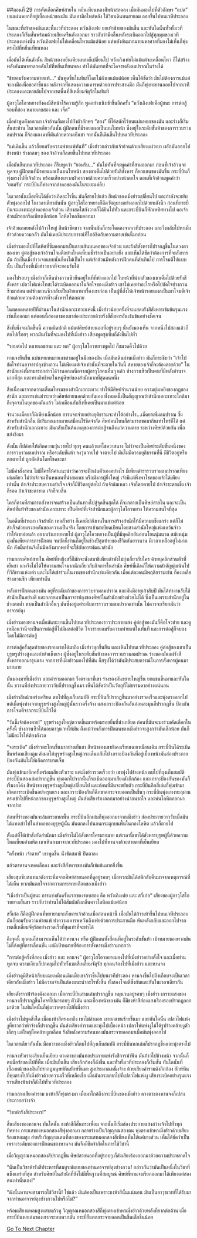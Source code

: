 ##ตอนที่ 29 การคัดเลือกศิษย์สายใน
หยิ่นเทียนหลงสีหน้าสลดลง เมื่อมันมองไปที่ตัวอักษร “แปด” บนแผ่นหยกที่อยู่เบื้องหน้าของมัน มันเอามือไพล่หลัง ใช้วิชาเดินบนสายลม ลอยขึ้นไปบนเวทีประลอง

ในขณะที่เท้าของมันแตะพื้นเวทีประลอง หวังเถิงเฟย ยกเท้าซ้ายของมันขึ้น และทันใดนั้นทั่วทั้งเวทีประลองก็เริ่มสั่นพร้อมด้วยเสียงครืนดังออกมา ราวกับว่ามีคลื่นพลังระเบิดออกไปสู่ทุกมุมของเวทีประลองแห่งนั้น หวังเถิงเฟยไม่ได้เคลื่อนไหวแม้แต่น้อย แต่พลังอันมากมายมหาศาลที่มองไม่เห็นก็พุ่งตรงไปที่หยิ่นเทียนหลง

เมื่อมันได้เห็นดังนั้น สีหน้าของหยิ่นเทียนหลงก็เปลี่ยนไป หวังเถิงเฟยไม่แม้แต่จะเคลื่อนไหว ก็ได้สร้างพลังอันมหาศาลกดดันไปที่หยิ่นเทียนหลง ทำให้มันยากที่จะโคจรพลังลมปราณในร่างได้

“ข้ายอมรับความพ่ายแพ้…” มันพูดขึ้นในทันทีโดยไม่ลังเลแม้แต่น้อย เห็นได้ชัดว่า มันไม่ต้องการแม้แต่จะลงมือเพื่อขอคำชี้แนะ หลังจากที่แสดงความเคารพด้วยการประสานมือ มันก็พุ่งทะยานออกไปจากเวทีประลองและหายลับไปจากเขตพื้นที่สีเหลี่ยมจัตุรัสในทันที

ผู้อาวุโสโอวหยางยังคงมีสีหน้าไร้ความรู้สึก พูดอย่างเนิบช้าขึ้นอีกครั้ง “หวังเถิงเฟยคือผู้ชนะ การต่อสู้รอบที่สอง หมายเลขสอง และ เจ็ด”

เมื่อคำพูดดังออกมา เจ้าอ้วนก็มองไปยังตัวอักษร “สอง” ที่ได้สลักไว้บนแผ่นหยกของมัน และร่างก็เริ่มสั่นสะท้าน ในเวลาเดียวกันนั้น ผู้ฝึกตนที่มีรอยแผลเป็นบนใบหน้า ซึ่งอยู่ในระดับขั้นห้าของการรวบรวมลมปราณ ก็จ้องมองมาที่มันด้วยความเย็นชา จากนั้นก็เดินขึ้นไปบนเวทีประลอง

“แค่เดินขึ้น แล้วก็ยอมรับความพ่ายแพ้ทันที” เมิ่งฮ่าวกล่าวกับเจ้าอ้วนด้วยเสียงแผ่วเบา ผลักมันออกไปข้างหน้า ร่างกลมๆ ของเจ้าอ้วนก็ลอยขึ้นไปบนเวทีประลอง

เมื่อมันยืนบนเวทีประลอง ก็รีบพูดว่า “ยอมรับ…” มันไม่ทันที่จะพูดคำที่สามออกมา ก่อนที่เจ้าอ้วนจะพูดจบ ผู้ฝึกตนที่มีรอยแผลเป็นบนใบหน้า สองตาเต็มไปด้วยรังสีสังหาร ก็ยกแขนของมันขึ้น กระบี่บินก็พุ่งตรงไปที่เจ้าอ้วน พร้อมเสียงแหวกฝ่าอากาศด้วยความเร็วอย่างน่าตกใจ ตอนที่เจ้าอ้วนพูดคำว่า ‘ยอมรับ’ กระบี่บินก็ห่างจากลำคอของมันในระยะแค่คืบ

ในเวลานั้นเมื่อเห็นได้ชัดว่าเกิดอะไรขึ้น มันก็สายไปแล้ว สีหน้าของเมิ่งฮ่าวเปลี่ยนไป และกำลังจะขยับตัวพุ่งออกไป ในเวลาเดียวกันนั้น ผู้อาวุโสโอวหยางก็ดีดวัตถุบางอย่างออกไปด้วยพลังนิ้ว ก่อนที่กระบี่บินจะแทงทะลุลำคอของเจ้าอ้วน เสียงสดใสกังวาลก็ได้ยินไปทั่ว และกระบี่บินก็หักเหทิศทางไป คอเจ้าอ้วนมีรอยกรีดเพียงเล็กน้อย โลหิตไหลซึมออกมา

เจ้าอ้วนถอยหลังไปก้าวใหญ่ สีหน้าซีดขาว จากนั้นมันก็กระโดดลงจากเวทีประลอง และวิ่งกลับไปหาเมิ่งฮ่าวด้วยความกลัว มันไม่เคยมีประสบการณ์ที่ใกล้ชิดกับความตายเช่นนี้มาก่อน

เมิ่งฮ่าวมองไปที่โลหิตที่ซึมออกมาเป็นลายเส้นบนคอของเจ้าอ้วน และรังสีสังหารก็ปรากฎขึ้นในดวงตาของเขา คู่ต่อสู้ของเจ้าอ้วนโจมตีอย่างโหดเหี้ยมชั่วร้ายเป็นอย่างยิ่ง และเห็นได้ชัดว่าต้องการที่จะสังหารมัน ถ้าเป็นเมิ่งฮ่าวเจอแบบนั้นก็คงไม่เป็นไร แต่เจ้าอ้วนมีพลังการฝึกตนที่ต่ำเกินไป การโจมตีไปแบบนั้น เป็นเรื่องที่เมิ่งฮ่าวยากที่จะยอมรับได้

มองไปรอบๆ เมิ่งฮ่าวก็เห็นซ่างกวนซิวยืนอยู่ในที่ที่ห่างออกไป ใบหน้าที่น่ากลัวของเขาเต็มไปด้วยรังสีสังหาร เปลวไฟแห่งโทสะได้ระเบิดออกมาในจิตใจของเมิ่งฮ่าว เขาไม่เคยทำอะไรหรือไปขัดใจซ่างกวนซิวมาก่อน แต่ซ่างกวนซิวกลับเป็นฝ่ายมาหาเรื่องเขาก่อน เป็นผู้ที่สั่งให้เจ้าหน้ารอยแผลเป็นมาโจมตีเจ้าอ้วนด้วยความต้องการที่จะสังหารให้ตกตาย

ในตลอดหลายปีที่ผ่านมาในสำนักเอกะเทวะแห่งนี้ เมิ่งฮ่าวน้อยครั้งที่จะแสดงรังสีสังหารเข้มข้นรุนแรงเช่นนี้ออกมา แต่ตอนนี้สองตาของเขาส่องประกายด้วยรังสีสังหารอันเข้มข้นอย่างชัดเจน

สิ่งที่เพิ่งจะเกิดขึ้นนี้ ความผิดปกติ แม้แต่ศิษย์สายนอกที่อยู่รอบๆ นั้นยังมองเห็น จากหนึ่งไปสองแล้วก็ต่อไปเรื่อยๆ พวกมันเริ่มที่จะมองไปที่เมิ่งฮ่าว เสียงพูดซุบซิบก็ดังขึ้นไปทั่ว

“รอบต่อไป หมายเลขสาม และ หก” ผู้อาวุโสโอวหยางพูดไป ก็ขมวดคิ้วไปด้วย

หานจงยืนขึ้น แผ่นหยกหมายเลขสามอยู่ในมือของมัน เมื่อมันเดินผ่านเมิ่งฮ่าว มันก็กระซิบว่า “เจ้าไปขัดใจท่านอาจารย์ลุงซ่างกวน ไม่เพียงแต่เจ้าเท่านั้นที่จะตายในวันนี้ สหายของเจ้าก็จะต้องตายด้วย” ในสำนักแห่งนี้สามารถกล่าวได้ว่านอกเหนือจากผู้อาวุโสคนอื่นๆ แล้ว ซ่างกวนซิวเป็นคนที่มีพลังอำนาจมากที่สุด และทรงอิทธิพลในหมู่ศิษย์ของสำนักมากที่สุดคนหนึ่ง

สืบเนื่องมาจากความเสื่อมโทรมของสำนักเอกะเทวะ ทำให้มีศิษย์จำนวนน้อย ความยุ่งเหยิงของกฎของสำนัก และการเข่นฆ่าระหว่างศิษย์สายนอกด้วยกันเอง ทั้งหมดนี้เป็นสัญญาณว่าสำนักเอกะเทวะใกล้มาถึงจุดจบในยุคของมันแล้ว ไม่เหมือนกับสิ่งที่เคยเป็นมาแม้แต่น้อย

จำนวนเม็ดยาก็มีเพียงเล็กน้อย การแจกจ่ายอย่างยุติธรรมจะทำได้อย่างไร…เม็ดยาเพิ่มลมปราณ ซึ่งสำหรับสำนักอื่น มีปริมาณมากมายเสมือนไร้ขีดจำกัด ศิษย์คนไหนก็สามารถขอมากินเท่าไหร่ก็ได้ แต่สำหรับสำนักเอกะเทวะ มันกลับเป็นต้นเหตุของการต่อสู้จนถึงแก่ความตาย ระหว่างศิษย์ด้วยกัน เพื่อแย่งชิงมา

ดังนั้น ก็ปล่อยให้เกิดความวุ่นวายไป ทุกๆ คนแล้วแต่โชควาสนาง ไม่ว่าจะเป็นศิษย์ระดับขั้นหนึ่งของการรวบรวมลมปราณ หรือระดับขั้นห้า จงวุ่นวายไป จงตายไป มันไม่มีความยุติธรรมที่นี่ มีชีวิตอยู่หรือตกตายไป ถูกตัดสินโดยโชคชะตา 

ไม่มีคำสั่งสอน ไม่มีใครให้คำแนะนำว่าควรจะฝึกฝนตัวเองอย่างไร มีเพียงตำรารวบรวมลมปราณเพียงเล่มเดียว ไม่ว่าเจ้าจะเป็นหนอนที่น่าสมเพช หรือมังกรผู้ยิ่งใหญ่ เจ้ามีแต่พึ่งพาโชคของเจ้าได้เพียงเท่านั้น ถ้าเจ้าประสบความสำเร็จ เจ้าก็มีชีวิตอยู่ต่อไป ถ้าเจ้าล้มเหลว เจ้าก็ตกตายไป ถ้าเจ้าชะตาแข็ง เจ้าก็รอด ถ้าเจ้าชะตาขาด เจ้าก็จบสิ้น

ใครก็ตามที่สามารถสังหารจนสร้างเป็นเส้นทางไปสู่จุดสิ้นสุดได้ ก็จะกลายเป็นศิษย์สายใน และจะเป็นศิษย์ที่แท้จริงของสำนักเอกะเทวะ เป็นศิษย์ที่เจ้าสำนักและผู้อาวุโสโอวหยาง ให้ความสนใจที่สุด

ในอดีตที่ผ่านมา เจ้าสำนัก เหอลั่วฮว่า ก็เคยมีปณิธานในการสร้างสำนักให้มีความแข็งแกร่ง แต่ก็ไม่สำเร็จด้วยแรงกดดันของความเป็นจริง โดยการเข้ามาเบียดเบียนโดยสามสำนักใหญ่แห่งแคว้นจ้าว ทำให้เขาอ่อนล้า อยากเร้นกายหายไป ผู้อาวุโสโอวหยางเป็นผู้ที่มีบุคลิกอันอ่อนโยนนุ่มนวล สมัยหนุ่มมุ่งมั่นเพียงการการฝึกตน จนบัดนี้ท่านก็อยู่ในช่วงปีสุดท้ายของชีวิตอันยาวนาน มีเวลาเหลืออยู่ไม่มากนัก ดังนั้นท่านจึงไม่มีพลังมากพอที่จะใช้กับการพัฒนาสำนัก

ท่ามกลางศิษย์สายใน ศิษย์พี่หญิงสวี่ก็มักจะนั่งสมาธิเพียงลำพังไม่ยุ่งเกี่ยวกับใคร ด้วยบุคลิกส่วนตัวที่เย็นชา นางจึงไม่ได้ให้ความสนใจมากนักเกี่ยวกับกิจการในสำนัก ศิษย์พี่เฉินก็ให้ความสำคัญมุ่งเน้นไปที่วิถีทางแห่งเต๋า และไม่ได้เข้าร่วมในงานของสำนักเช่นเดียวกัน เมื่อแต่ละคนมีพฤติกรรมเช่น ก็คงเหลือ ซ่างกวนซิว เพียงเท่านั้น

พลังการฝึกตนของมัน อยู่ที่ระดับเก้าของการรวบรวมลมปราณ และมันมีอายุเก้าสิบปี มันได้ทำงานรับใช้สำนักเป็นอย่างดี และกลายมาเป็นอาจารย์ลุงของศิษย์ในสำนักอย่างช่วยไม่ได้ ซึ่งเป็นเพราะสำนักอยู่ในช่วงตกต่ำ หากเป็นสำนักอื่นๆ มันซึ่งอยู่แค่ระดับการรวบรวมลมปราณเท่านั้น ไม่ควรจะเรียกมันว่าอาจารย์ลุง

เมิ่งฮ่าวมองหานจงเมื่อมันทะยานขึ้นไปบนเวทีประลองราวประกายแสง คู่ต่อสู้ของมันก็คือโจวข่าย และดูเหมือนว่านี่จะเป็นการต่อสู้ที่ไม่มีผลต่อชีวิต โจวข่ายยอมรับความพ่ายแพ้ในทันที และการต่อสู้ก็จบลงโดยไม่มีการต่อสู้

การต่อสู้ครั้งสุดท้ายของรอบแรกได้มาถึง เมิ่งฮ่าวลุกขึ้นยืน และเหินไปบนเวทีประลอง คู่ต่อสู้ของเขาเป็นบุรุษรูปร่างสูงและกำยำแข็งแรง ผู้ซึ่งอยู่ในระดับขั้นห้าของการรวบรวมลมปราณ ร่างของมันแผ่รังสีสังหารออกมารุนแรง จากการที่เมิ่งฮ่าวมองไปที่มัน ก็สรุปได้ว่ามันมีประสบการณ์ในการสังหารผู้คนมามากมาย

มันมองมาที่เมิ่งฮ่าว และคำรามออกมา วิ่งตรงมาที่เขา ร่างของมันขยายใหญ่ขึ้น ยกแขนขึ้นมาและทันใดนั้น ขวานที่ส่งประกายวาววับก็ปรากฎขึ้นมา เห็นได้ชัดว่าเป็นวัตถุที่ไม่ธรรมดาอย่างแน่นอน

เมิ่งฮ่าวสีหน้าเคร่งเครียด ตบไปที่ถุงเก็บสมบัติ กระบี่บินก็ปรากฎขึ้นมาอย่างรวดเร็วและพุ่งตรงออกไป แต่เมื่อพุ่งห่างจากบุรุษร่างสูงใหญ่ผู้นั้นราวครึ่งจ้าง แสงเกราะป้องกันอันอ่อนละมุนก็ปรากฎขึ้น ป้องกันการโจมตีจากกระบี่บินไว้ได้

“วันนี้เจ้าต้องตาย!” บุรุษร่างสูงใหญ่ตวาดขึ้นมาพร้อมรอยยิ้มที่น่าเกลียด ก่อนที่มันจะมาร่วมคัดเลือกในครั้งนี้ ซ่างกวนซิวได้มอบอาวุธเวทให้มัน ถึงแม้ว่าพลังการฝึกตนของเมิ่งฮ่าวจะสูงกว่ามันเล็กน้อย มันก็ไม่มีอะไรให้ต้องกังวล

“จงระเบิด” เมิ่งฮ่าวตะโกนขึ้นมาอย่างเย็นชา สีหน้าของเขายังคงเรียบเฉยเหมือนเดิม กระบี่บินได้ระเบิดขึ้นพร้อมเสียงตูม ส่งผลให้บุรุษร่างสูงใหญ่กระเด็นกลับไป เกราะป้องกันที่อยู่เบื้องหน้ามันส่องประกาย ป้องกันมันไม่ให้เกิดการบาดเจ็บ

มันพุ่งเข้ามาอีกครั้งพร้อมเสียงหัวเราะ แต่เมิ่งฮ่าวรวดเร็วกว่า เขาพุ่งไปข้างหน้า ตบไปที่ถุงเก็บสมบัติ กระบี่บินสองเล่มปรากฎขึ้น พุ่งออกไปจากนั้นก็ระเบิดออกมาเสียงดังกึกก้อง และเกราะป้องกันของมันก็เริ่มงอโค้ง สีหน้าของบุรุษร่างสูงใหญ่เปลี่ยนไป และก่อนที่มันจะขยับตัว กระบี่บินอีกสี่เล่มก็พุ่งเข้ามา เกิดการระเบิดขึ้นอย่างรุนแรง และเกราะป้องกันก็ฉีกขาดกระจายออกเป็นชิ้นๆ กระบี่บินพุ่งแทงทะลุผ่าน ตรงเข้าไปที่หน้าอกของบุรุษร่างสูงใหญ่ มันส่งเสียงร้องออกมาอย่างน่าอนาถใจ และพ่นโลหิตออกมาจากปาก

ก่อนที่ร่างของมันจะล้มกระแทกพื้น กระบี่บินอีกเล่มก็พุ่งออกมาจากเมิ่งฮ่าว ส่องประกายวาววับเมื่อมันได้แทงเข้าไปในลำคอของบุรุษผู้นั้น มันตกลงไปนอนกระตุกบนพื้นในกองโลหิต แล้วก็ตายไป

ตั้งแต่ที่ได้เข้าสังกัดสำนักมา เมิ่งฮ่าวไม่ได้สังหารใครมากมาย แต่เวลานี้เขาได้สังหารบุรุษผู้นี้ด้วยความโหดเหี้ยมอำมหิต เขาเหินลงมาจากเวทีประลอง มองไปที่หานจงด้วยสายตาที่เย็นเยียบ

“ครั้งหน้า เจ้าตาย” เขาพูดขึ้น นั่งขัดสมาธิ ปิดตาลง

แก้วตาหานจงหดเล็กลง และรังสีสังหารของมันก็เข้มข้นมากยิ่งขึ้น

เสียงซุบซิบสนทนาดังกระหึ่มจากศิษย์สายนอกที่ดูอยู่รอบๆ เมื่อพวกมันได้สติกลับคืนมาจากเหตุการณ์ที่ได้เห็น พวกมันตกใจจากความกระหายเลือดของเมิ่งฮ่าว

“เมิ่งฮ่าวเป็นผู้ชนะ การแข่งขันครั้งแรกของรอบสอง คือ หวังเถิงเฟย และ สวี่เก๋อ” เสียงของผู้อาวุโสโอวหยางเย็นชา ราวกับว่าท่านไม่ได้สัมผัสถึงกลิ่นคาวโลหิตแม้แต่น้อย

สวี่เก๋อ ก็คือผู้ฝึกตนที่พยายามจะสังหารเจ้าอ้วนเมื่อก่อนหน้านี้ เมื่อมันได้ก้าวเท้าขึ้นไปบนเวทีประลอง มันก็ยอมรับความพ่ายแพ้ ทำความเคารพหวังเถิงเฟยด้วยการประสานมือ หันหลังกลับและออกไปจากเขตสี่เหลี่ยมจัตุรัสอย่างรวดเร็วที่สุดเท่าที่จะทำได้

ถึงจุดนี้ ทุกคนก็สามารถเห็นได้ว่าหานจง หรือ ผู้ฝึกตนทั้งสี่คนที่อยู่ในระดับขั้นห้า เป้าหมายของพวกมันไม่ได้อยู่ที่การเลื่อนขั้น แต่มีเป้าหมายที่ต้องการสังหารเมิ่งฮ่าวมากกว่า

“การต่อสู้ครั้งที่สอง เมิ่งฮ่าว และ หานจง” ผู้อาวุโสโอวหยางมองไปที่เมิ่งฮ่าวอย่างตั้งใจ และเมื่อท่านพูดจบ ความเงียบก็ปกคลุมไปทั่วทั้งเขตสี่เหลี่ยมจัตุรัส ทุกคนจ้องไปที่เมิ่งฮ่าว และหานจง

เมิ่งฮ่าวดูมีสีหน้าเรียบเฉยเหมือนเดิมเมื่อเขาก้าวขึ้นไปบนเวทีประลอง หานจงขึ้นไปถึงเกือบจะเป็นเวลาเดียวกับเมิ่งฮ่าว ไม่มีความจำเป็นต้องแนะนำอะไรทั้งสิ้น ทั้งสองโจมตีซึ่งกันและกันในเวลาเดียวกัน

เสียงดังราวฟ้าร้องดังออกมา เมื่อกระบี่บินสามเล่มปรากฎขึ้น หมุนวนอยู่รอบๆ เมิ่งฮ่าว เกราะแสงของหานจงก็ปรากฎขึ้นโคจรไปมารอบๆ ตัวมัน และเบื้องหน้าของมัน ก็มีธงห้าสีส่องแสงเรืองรองปรากฎออกมาด้วย ในทันใดนั้นก็พุ่งกวาดตรงไปที่เมิ่งฮ่าว

เมิ่งฮ่าวไม่พูดสิ่งใด เมื่อธงห้าสีตรงมาถึง เขาไม่ล่าถอย เขายกแขนซ้ายขึ้นมา และทันใดนั้น เปลวไฟแห่งงูที่ยาวกว่าห้าจ้างก็ปรากฎขึ้น มันส่งเสียงคำรามและพุ่งไปเบื้องหน้า เปลวไฟแห่งงูไม่ได้รูปร่างคล้ายงูตัวเล็กๆ แต่ใหญ่โตคล้ายงูเหลือม รังสีพลังความร้อนของมันกระจายออกมาเมื่อมันพุ่งออกไป

ในเวลาเดียวกันนั้น มือขวาของเมิ่งฮ่าวก็ตบไปที่ถุงเก็บสมบัติ กระบี่บินหกเล่มก็ปรากฎขึ้นและพุ่งตรงไป

หานจงหัวเราะเสียงเย็นเยียบ ดวงตาของมันทอประกายแห่งรังสีการฆ่าฟัน มันก้าวไปข้างหน้า จากนั้นก็ตบมือซ้ายลงไปที่พื้น เมื่อมันยืนขึ้น เสียงกึกก้องก็ดังขึ้น และทั่วทั้งเวทีประลองก็เริ่มสั่น ทันใดนั้นที่เบื้องหน้าของมันก็ปรากฎมนุษย์หินยักษ์ขึ้นมา สูงประมาณหนึ่งจ้าง ด้วยเสียงคำรามดังกึกก้อง ยักษ์หินก็พุ่งตรงไปที่เมิ่งฮ่าวด้วยความเร็วที่เหลือเชื่อ เมื่อมันกระแทกไปที่เปลวไฟแห่งงู เสียงระเบิดอย่างรุนแรงราวเสียงฟ้าผ่าก็ดังไปทั่วเวทีประลอง

ท่ามกลางเสียงคำราม ธงห้าสีก็พุ่งตรงมา เมื่อมาใกล้ถึงกระบี่บินของเมิ่งฮ่าว ดวงตาของหานจงก็เปล่งประกายสว่างจ้า

“วิชาห้ารังสีประหาร!”

สิ้นเสียงของหานจง ทันใดนั้น ธงห้าสีก็สั่นกระเพื่อม จากนั้นก็เริ่มส่องประกายแสงสว่างจ้าไปทั่วทุกทิศทาง กระแสของหมอกสองสีพุ่งออกมา กลายร่างเป็นวิญญาณสองตน พุ่งตรงเข้าหาเมิ่งฮ่าวด้วยเสียงร้องแหลมสูง สำหรับวิญญาณตนที่สองของกระแสหมอกสองสีเพียงเห็นได้แค่บางส่วน เห็นได้ชัดว่าเป็นเพราะระดับของการฝึกตนของหานจง มันจึงมีขีดจำกัดในการใช้วิชานี้

เมื่อวิญญาณหมอกสองสีปรากฎขึ้น ศิษย์สายนอกที่อยู่รอบๆ ก็ส่งเสียงร้องออกมาด้วยความประหลาดใจ

“นั่นเป็นวิชาห้ารังสีประหารที่สมบูรณ์แบบของท่านอาจารย์ลุงซ่างกวน! กล่าวกันว่ามันเป็นหนึ่งในวิชาที่แข็งแกร่งที่สุด สำหรับศิษย์ในสำนักที่ยังไม่มีพื้นฐานที่สมบูรณ์ ศิษย์พี่หานจงเรียกออกมาได้เพียงแค่สองตนเท่านั้นเอง!”

“ดังนั้นหานจงสามารถใช้วิชานี้! ใช่แล้ว มันต้องเป็นเพราะธงห้าสีนั้นแน่นอน มันเป็นอาวุธเวทที่ได้รับมาจากท่านอาจารย์ลุงซ่างกวนใช่หรือไม่?”

พร้อมเสียงแหลมสูงแสบแก้วหู วิญญาณหมอกสองสีก็พุ่งตรงเข้าหาเมิ่งฮ๋าวด้วยพลังที่ยากต่อต้าน เมื่อกระบี่บินหกเล่มของเขากระทบพวกมัน กระบี่ก็แตกกระจายออกเป็นชิ้นเล็กชิ้นน้อย


[Go To Next Chapter]( ./30.md)